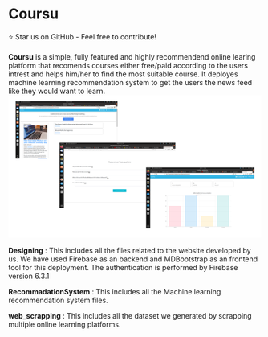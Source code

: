 # Coursu
:star: Star us on GitHub - Feel free to contribute!<br/>
<br/>
**Coursu** is a simple, fully featured and highly recommendend online learing platform that recomends courses either free/paid according to the users intrest and helps him/her to find the most suitable course. 
It deployes machine learning recommendation system to get the users the news feed like they would want to learn.
![Coursu](coursu.png)

**Designing** :
This includes all the files related to the website developed by us. We have used Firebase as an backend and MDBootstrap as an frontend tool for this deployment. The authentication is performed by Firebase version 6.3.1

**RecommadationSystem** : This includes all the Machine learning recommendation system files.

**web_scrapping** : This includes all the dataset we generated by scrapping multiple online learning platforms.
